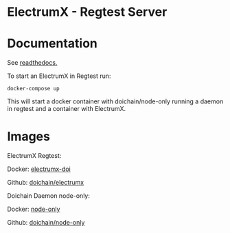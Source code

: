 
ElectrumX - Regtest Server
===============================================


Documentation
=============

See <a href="https://electrumx.readthedocs.io/" target="_blank">readthedocs.</a>

To start an ElectrumX in Regtest run: 

```docker-compose up``` 

This will start a docker container with doichain/node-only running a daemon in regtest and a container with ElectrumX.


Images
=============

ElectrumX Regtest:

Docker:
<a href="https://hub.docker.com/repository/docker/stallingerl/electrumx-doi" target="_blank">electrumx-doi</a>

Github:
<a href="https://github.com/Doichain/electrumx" target="_blank">doichain/electrumx</a>

Doichain Daemon node-only:

Docker:
<a href="https://hub.docker.com/r/doichain/node-only" target="_blank">node-only</a>
    

Github:
<a href="https://github.com/Doichain/docker/tree/master/node-only" target="_blank">doichain/node-only</a>
    

